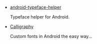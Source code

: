 * [android-typeface-helper](https://github.com/norbsoft/android-typeface-helper)

    Typeface helper for Android.
* [Calligraphy](https://github.com/InflationX/Calligraphy)

    Custom fonts in Android the easy way...